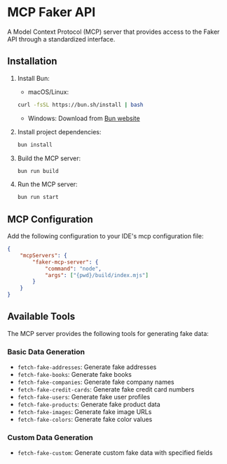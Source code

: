 # MCP Faker API

A Model Context Protocol (MCP) server that provides access to the Faker API through a standardized interface.

## Installation

1. Install Bun:
   - macOS/Linux:
   ```bash
   curl -fsSL https://bun.sh/install | bash
   ```
   - Windows: Download from [Bun website](https://bun.sh/docs/installation)

2. Install project dependencies:
   ```bash
   bun install
   ```

3. Build the MCP server:
   ```bash
   bun run build
   ```

4. Run the MCP server:
   ```bash
   bun run start
   ```

## MCP Configuration

Add the following configuration to your IDE's mcp configuration file:

```json
{
	"mcpServers": {
		"faker-mcp-server": {
			"command": "node",
			"args": ["{pwd}/build/index.mjs"]
		}
	}
}
```

## Available Tools

The MCP server provides the following tools for generating fake data:

### Basic Data Generation

- `fetch-fake-addresses`: Generate fake addresses
- `fetch-fake-books`: Generate fake books
- `fetch-fake-companies`: Generate fake company names
- `fetch-fake-credit-cards`: Generate fake credit card numbers
- `fetch-fake-users`: Generate fake user profiles
- `fetch-fake-products`: Generate fake product data
- `fetch-fake-images`: Generate fake image URLs
- `fetch-fake-colors`: Generate fake color values

### Custom Data Generation

- `fetch-fake-custom`: Generate custom fake data with specified fields

